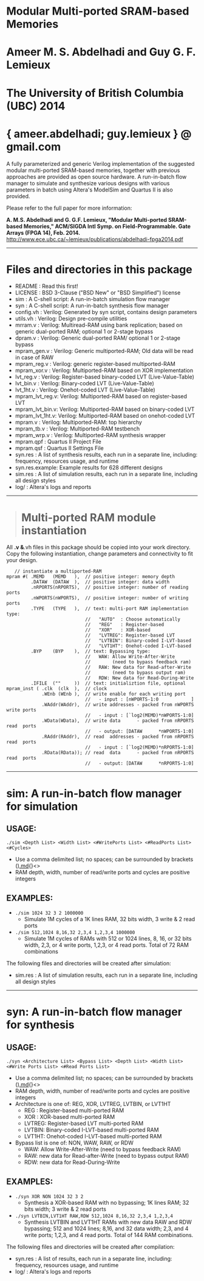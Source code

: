 # Modular Multi-ported SRAM-based Memories #
# Ameer  M. S.  Abdelhadi and Guy  G. F.  Lemieux #
# The University of British Columbia (UBC)  2014 #
# { ameer.abdelhadi; guy.lemieux } @ gmail.com #

A fully parameterized and generic Verilog implementation of the suggested modular multi-ported SRAM-based memories, together with previous approaches are provided as open source hardware. A run-in-batch flow manager to simulate and synthesize various designs with various parameters in batch using Altera's ModelSim and Quartus II is also provided.

Please refer to the full paper for more information:

**A. M.S. Abdelhadi and G. G.F. Lemieux, "Modular Multi-ported SRAM-based Memories," ACM/SIGDA Intl Symp. on Field-Programmable. Gate Arrays (FPGA 14), Feb. 2014.**
http://www.ece.ubc.ca/~lemieux/publications/abdelhadi-fpga2014.pdf


---


# Files and directories in this package #
  * README         : Read this first!
  * LICENSE        : BSD 3-Clause ("BSD New" or "BSD Simplified") license
  * sim            : A C-shell script: A run-in-batch simulation flow manager
  * syn            : A C-shell script: A run-in-batch synthesis flow manager
  * config.vh      : Verilog: Generated by syn script, contains design parameters
  * utils.vh       : Verilog: Design pre-compile utilities
  * mrram.v        : Verilog: Multiread-RAM using bank replication; based on generic dual-ported RAM; optional 1 or 2-stage bypass
  * dpram.v        : Verilog: Generic dual-ported RAM/ optional 1 or 2-stage bypass
  * mpram\_gen.v    : Verilog: Generic multiported-RAM; Old data will be read in case of RAW
  * mpram\_reg.v    : Verilog: generic register-based multiported-RAM
  * mpram\_xor.v    : Verilog: Multiported-RAM based on XOR implementation
  * lvt\_reg.v      : Verilog: Register-based binary-coded LVT (Live-Value-Table)
  * lvt\_bin.v      : Verilog: Binary-coded LVT (Live-Value-Table)
  * lvt\_1ht.v      : Verilog: Onehot-coded LVT (Live-Value-Table)
  * mpram\_lvt\_reg.v: Verilog: Multiported-RAM based on register-based LVT
  * mpram\_lvt\_bin.v: Verilog: Multiported-RAM based on binary-coded LVT
  * mpram\_lvt\_1ht.v: Verilog: Multiported-RAM based on onehot-coded LVT
  * mpram.v        : Verilog: Multiported-RAM: top hierarchy
  * mpram\_tb.v     : Verilog: Multiported-RAM testbench
  * mpram\_wrp.v    : Verilog: Multiported-RAM synthesis wrapper
  * mpram.qpf      : Quartus II Project File
  * mpram.qsf      : Quartus II Settings File
  * syn.res        : A list of synthesis results, each run in a separate line, including: frequency, resources usage, and runtime
  * syn.res.example: Example results for 628 different designs
  * sim.res        : A list of simulation results, each run in a separate line, including all design styles
  * log/           : Altera's logs and reports


---


> # Multi-ported RAM module instantiation #

All **.v &**.vh files in this package should be copied into your work directory.
Copy the following instantiation, change parameters and connectivity to fit your design.
```
   // instantiate a multiported-RAM
mpram #( .MEMD   (MEMD   ),  // positive integer: memory depth
         .DATAW  (DATAW  ),  // positive integer: data width
         .nRPORTS(nRPORTS),  // positive integer: number of reading ports
         .nWPORTS(nWPORTS),  // positive integer: number of writing ports
         .TYPE   (TYPE   ),  // text: multi-port RAM implementation type:
                             //   "AUTO"  : Choose automatically
                             //   "REG"   : Register-based
                             //   "XOR"   : XOR-based
                             //   "LVTREG": Register-based LVT
                             //   "LVTBIN": Binary-coded I-LVT-based
                             //   "LVT1HT": Onehot-coded I-LVT-based
         .BYP    (BYP    ),  // text: Bypassing type:
                             //   WAW: Allow Write-After-Write
                             //        (need to bypass feedback ram)
                             //   RAW: New data for Read-after-Write
                             //        (need to bypass output ram)
                             //   RDW: New data for Read-During-Write
         .IFILE  (""     ))  // text: initializtion file, optional
mpram_inst ( .clk  (clk  ),  // clock
             .WEnb (WEnb ),  // write enable for each writing port               
                             //   - input : [nWPORTS-1:0            ]
             .WAddr(WAddr),  // write addresses - packed from nWPORTS write ports
                             //   - input : [`log2(MEMD)*nWPORTS-1:0]
             .WData(WData),  // write data      - packed from nRPORTS read  ports
                             //   - output: [DATAW      *nWPORTS-1:0]
             .RAddr(RAddr),  // read  addresses - packed from nRPORTS read  ports
                             //   - input : [`log2(MEMD)*nRPORTS-1:0]
             .RData(RData)); // read  data      - packed from nRPORTS read  ports
                             //   - output: [DATAW      *nRPORTS-1:0]
```


---


# sim: A run-in-batch flow manager for simulation #

## USAGE: ##

`./sim <Depth List> <Width List> <#WritePorts List> <#ReadPorts List> <#Cycles>`

  * Use a comma delimited list; no spaces; can be surrounded by brackets ()[.md](.md){}<>
  * RAM depth, width, number of read/write ports and cycles are positive integers

## EXAMPLES: ##
  * `./sim 1024 32 3 2 1000000`
    * Simulate 1M cycles of a 1K lines RAM, 32 bits width, 3 write & 2 read ports
  * `./sim 512,1024 8,16,32 2,3,4 1,2,3,4 1000000`
    * Simulate 1M cycles of RAMs with 512 or 1024 lines, 8, 16, or 32 bits width, 2,3, or 4 write ports, 1,2,3, or 4 read ports. Total of 72 RAM combinations

The following files and directories will be created after simulation:
  * sim.res : A list of simulation results, each run in a separate line, including all design styles


---


# syn: A run-in-batch flow manager for synthesis #
## USAGE: ##
`./syn <Architecture List> <Bypass List> <Depth List> <Width List> <#Write Ports List> <#Read Ports List>`

  * Use a comma delimited list; no spaces; can be surrounded by brackets ()[.md](.md){}<>
  * RAM depth, width, number of read/write ports and cycles are positive integers
  * Architecture is one of: REG, XOR, LVTREG, LVTBIN, or LVT1HT
    * REG   : Register-based multi-ported RAM
    * XOR   : XOR-based multi-ported RAM
    * LVTREG: Register-based LVT multi-ported RAM
    * LVTBIN: Binary-coded I-LVT-based multi-ported RAM
    * LVT1HT: Onehot-coded I-LVT-based multi-ported RAM
  * Bypass list is one of: NON, WAW, RAW, or RDW
    * WAW: Allow Write-After-Write (need to bypass feedback RAM)
    * RAW: new data for Read-after-Write (need to bypass output RAM)
    * RDW: new data for Read-During-Write

## EXAMPLES: ##
  * `./syn XOR NON 1024 32 3 2`
    * Synthesis a XOR-based RAM with no bypassing; 1K lines RAM; 32 bits width; 3 write & 2 read ports
  * `./syn LVTBIN,LVT1HT RAW,RDW 512,1024 8,16,32 2,3,4 1,2,3,4`
    * Synthesis LVTBIN and LVT1HT RAMs with new data RAW and RDW bypassing; 512 and 1024 lines; 8,16, and 32 data width; 2,3, and 4 write ports; 1,2,3, and 4 read ports. Total of 144 RAM combinations.

The following files and directories will be created after compilation:
  * syn.res : A list of results, each run in a separate line, including: frequency, resources usage, and runtime
  * log/    : Altera's logs and reports

